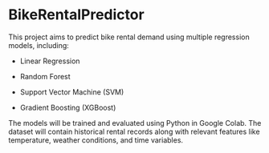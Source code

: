 # BikeRentalPredictor
This project aims to predict bike rental demand using multiple regression models, including:

- Linear Regression

- Random Forest

- Support Vector Machine (SVM)

- Gradient Boosting (XGBoost)

The models will be trained and evaluated using Python in Google Colab. The dataset will contain historical rental records along with relevant features like temperature, weather conditions, and time variables.
